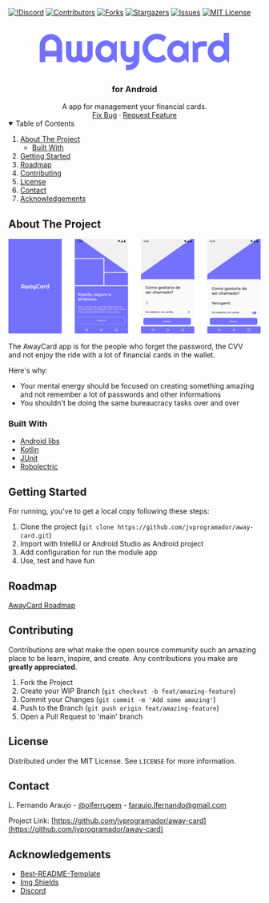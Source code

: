 [![!Discord][discord-shield]][discord-url]
[![Contributors][contributors-shield]][contributors-url]
[![Forks][forks-shield]][forks-url]
[![Stargazers][stars-shield]][stars-url]
[![Issues][issues-shield]][issues-url]
[![MIT License][license-shield]][license-url]

<!-- PROJECT LOGO -->
<br />
<div align="center">
    <img src="images/logo.svg" alt="AwayCard logo" />
    <h3>for Android</h3>
</div>

<div align="center">
    A app for management your financial cards.
    <br />
    <a href="https://github.com/jvprogramador/away-card/pulls">Fix Bug</a>
    ·
    <a href="https://github.com/jvprogramador/away-card/issues">Request Feature</a>
</div>

<!-- TABLE OF CONTENTS -->
<details open="open">
  <summary>Table of Contents</summary>
  <ol>
    <li>
      <a href="#about-the-project">About The Project</a>
      <ul>
        <li><a href="#built-with">Built With</a></li>
      </ul>
    </li>
    <li><a href="#getting-started">Getting Started</a></li>
    <li><a href="#roadmap">Roadmap</a></li>
    <li><a href="#contributing">Contributing</a></li>
    <li><a href="#license">License</a></li>
    <li><a href="#contact">Contact</a></li>
    <li><a href="#acknowledgements">Acknowledgements</a></li>
  </ol>
</details>



<!-- ABOUT THE PROJECT -->
## About The Project

![Product Name Screen Shot][product-screenshot]

The AwayCard app is for the people who forget the password, the CVV\
and not enjoy the ride with a lot of financial cards in the wallet.

Here's why:
* Your mental energy should be focused on creating something amazing and not remember a lot of passwords and other informations
* You shouldn't be doing the same bureaucracy tasks over and over

### Built With

* [Android libs](https://developer.android.com/jetpack/androidx/explorer?case=all)
* [Kotlin](https://kotlinlang.org/docs/android-overview.html)
* [JUnit](https://junit.org/junit5/)
* [Robolectric](http://robolectric.org/)

<!-- GETTING STARTED -->
## Getting Started

For running, you've to get a local copy following these steps:

1. Clone the project (`git clone https://github.com/jvprogramador/away-card.git`)
2. Import with IntelliJ or Android Studio as Android project
3. Add configuration for run the module app
4. Use, test and have fun

<!-- ROADMAP -->
## Roadmap
[AwayCard Roadmap](https://github.com/jvprogramador/away-card/projects/1)

<!-- CONTRIBUTING -->
## Contributing

Contributions are what make the open source community such an amazing place to be learn, inspire, and create. Any contributions you make are **greatly appreciated**.

1. Fork the Project
2. Create your WIP Branch (`git checkout -b feat/amazing-feature`)
3. Commit your Changes (`git commit -m 'Add some amazing'`)
4. Push to the Branch (`git push origin feat/amazing-feature`)
5. Open a Pull Request to 'main' branch

<!-- LICENSE -->
## License

Distributed under the MIT License. See `LICENSE` for more information.

<!-- CONTACT -->
## Contact

L. Fernando Araujo - [@oiferrugem](https://twitter.com/oiferrugem) - faraujo.lfernando@gmail.com

Project Link: [https://github.com/jvprogramador/away-card](https://github.com/jvprogramador/away-card)

<!-- ACKNOWLEDGEMENTS -->
## Acknowledgements
* [Best-README-Template](https://github.com/othneildrew/Best-README-Template)
* [Img Shields](https://shields.io)
* [Discord](https://discord.com/)

<!-- MARKDOWN LINKS & IMAGES -->
<!-- https://www.markdownguide.org/basic-syntax/#reference-style-links -->
[discord-shield]: https://img.shields.io/discord/825774825812787292?color=738AD7&label=AWAYCARD%20DISCORD&style=for-the-badge
[discord-url]: https://discord.gg/SYK5s6Bvp6
[contributors-shield]: https://img.shields.io/github/contributors/jvprogramador/away-card?style=for-the-badge
[contributors-url]: https://github.com/jvprogramador/away-card/graphs/contributors
[forks-shield]: https://img.shields.io/github/forks/jvprogramador/away-card?style=for-the-badge
[forks-url]: https://github.com/jvprogramador/away-card/network/members
[stars-shield]: https://img.shields.io/github/stars/jvprogramador/away-card?style=for-the-badge
[stars-url]: https://github.com/jvprogramador/away-card/stargazers
[issues-shield]: https://img.shields.io/github/issues/jvprogramador/away-card?style=for-the-badge
[issues-url]: https://github.com/jvprogramador/away-card/issues
[license-shield]: https://img.shields.io/github/license/jvprogramador/away-card?style=for-the-badge
[license-url]: https://github.com/jvprogramador/away-card/blob/main/LICENSE.txt
[product-screenshot]: images/screenshot.png

